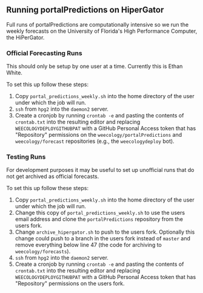 ## Running portalPredictions on HiperGator

Full runs of portalPredictions are computationally intensive so we run the
weekly forecasts on the University of Florida's High Performance Computer, the
HiPerGator. 

### Official Forecasting Runs

This should only be setup by one user at a time. Currently this is Ethan White.

To set this up follow these steps:

1. Copy `portal_predictions_weekly.sh` into the home directory of the user under
   which the job will run.
2. `ssh` from `hpg2` into the `daemon2` server.
3. Create a cronjob by running `crontab -e` and pasting the contents of
   `crontab.txt` into the resulting editor and replacing
   `WEECOLOGYDEPLOYGITHUBPAT` with a GitHub Personal Access token that has
   "Repository" permissions on the `weecology/portalPredictions` and
   `weecology/forecast` repositories (e.g., the `weecologydeploy` bot).

### Testing Runs

For development purposes it may be useful to set up unofficial runs that do not
get archived as official forecasts.

To set this up follow these steps:

1. Copy `portal_predictions_weekly.sh` into the home directory of the user under
   which the job will run.
2. Change this copy of `portal_predictions_weekly.sh` to use the users email
   address and clone the `portalPredictions` repository from the users fork.
3. Change `archive_hipergator.sh` to push to the users fork. Optionally this
   change could push to a branch in the users fork instead of `master` and remove everything below line 47 (the code for archiving to `weecology/forecasts`).
4. `ssh` from `hpg2` into the `daemon2` server.
5. Create a cronjob by running `crontab -e` and pasting the contents of
   `crontab.txt` into the resulting editor and replacing
   `WEECOLOGYDEPLOYGITHUBPAT` with a GitHub Personal Access token that has
   "Repository" permissions on the users fork.